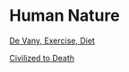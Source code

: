 # Human Nature

[De Vany, Exercise, Diet](../../2010/04/devany.md)

[Civilized to Death](../../2019/12/civilized-to-death.md)


